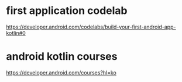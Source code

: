 # first application codelab
https://developer.android.com/codelabs/build-your-first-android-app-kotlin#0

# android kotlin courses
https://developer.android.com/courses?hl=ko